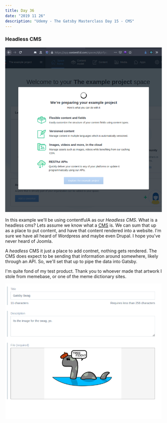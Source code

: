 ```yaml
---
title: Day 36
date: "2019 11 26"
description: "Udemy - The Gatsby Masterclass Day 15 - CMS"
---
```


### Headless CMS

![contentful Headless CMS](../../assets/2019-11-26-Contentful.png)

In this example we'll be using contentfulA as our _Headless CMS_. What is a headless cms? Lets assume we know what a [CMS](https://en.wikipedia.org/wiki/Content_management_system) is. We can sum that up as a place to put content, and have that content rendered into a website. I'm sure we have all heard of Wordpress and maybe even Drupal. I hope you've never heard of Joomla.

A _headless_ CMS it just a place to add contnet, nothing gets rendered. The CMS does expect to be sending that information around somewhere, likely through an API. So, we'll set that up to pipe the data into Gatsby.

I'm quite fond of my test product. Thank you to whoever made that artwork I stole from memebase, or one of the meme dictionary sites.

![contentful test product](../../assets/2019-11-26-Contentful-Product.png)


